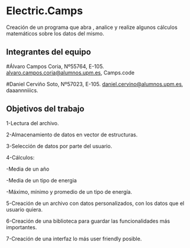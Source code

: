 # Electric.Camps

Creación de un programa que abra , analice y realize algunos cálculos matemáticos sobre los datos del mismo.

## Integrantes del equipo

#Álvaro Campos Coria, Nº55764, E-105. alvaro.campos.coria@alumnos.upm.es, Camps.code

#Daniel Cerviño Soto, Nº57023, E-105. daniel.cervino@alumnos.upm.es, daaannniiics.

## Objetivos del trabajo

1-Lectura del archivo.

2-Almacenamiento de datos en vector de estructuras.

3-Selección de datos por parte del usuario.

4-Cálculos:

-Media de un año

-Media de un tipo de energia

-Máximo, mínimo y promedio de un tipo de energía.

5-Creación de un archivo con datos personalizados, con los datos que el usuario quiera.

6-Creación de una biblioteca para guardar las funcionalidades más importantes.

7-Creación de una interfaz lo más user friendly posible.
